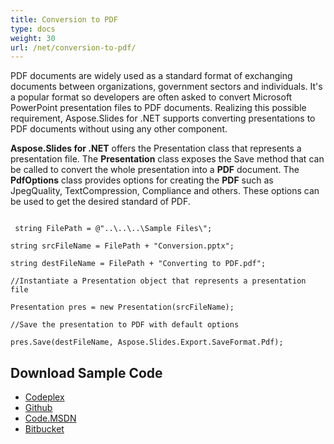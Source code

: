 ```yaml
---
title: Conversion to PDF
type: docs
weight: 30
url: /net/conversion-to-pdf/
---
```


PDF documents are widely used as a standard format of exchanging documents between organizations, government sectors and individuals. It's a popular format so developers are often asked to convert Microsoft PowerPoint presentation files to PDF documents. Realizing this possible requirement, Aspose.Slides for .NET supports converting presentations to PDF documents without using any other component.

**Aspose.Slides for .NET** offers the Presentation class that represents a presentation file. The **Presentation** class exposes the Save method that can be called to convert the whole presentation into a **PDF** document. The **PdfOptions** class provides options for creating the **PDF** such as JpegQuality, TextCompression, Compliance and others. These options can be used to get the desired standard of PDF.

```

 string FilePath = @"..\..\..\Sample Files\";

string srcFileName = FilePath + "Conversion.pptx";

string destFileName = FilePath + "Converting to PDF.pdf";

//Instantiate a Presentation object that represents a presentation file

Presentation pres = new Presentation(srcFileName);

//Save the presentation to PDF with default options

pres.Save(destFileName, Aspose.Slides.Export.SaveFormat.Pdf);

```
## **Download Sample Code**
- [Codeplex](https://asposeslidesopenxml.codeplex.com/releases/view/619597)
- [Github](https://github.com/aspose-slides/Aspose.Slides-for-.NET/releases/tag/MissingFeaturesAsposeSlidesForOpenXMLv1.1)
- [Code.MSDN](https://code.msdn.microsoft.com/AsposeSlides-Features-9866600c)
- [Bitbucket](https://bitbucket.org/asposemarketplace/aspose-for-openxml/downloads/Converting%20to%20PDF%20%28Aspose.Slides%29.zip)
